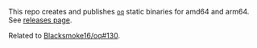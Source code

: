 This repo creates and publishes [`oq`][1] static binaries for amd64 and arm64.
See [releases page][2].

Related to [Blacksmoke16/oq#130][3].

[1]: https://github.com/Blacksmoke16/oq
[2]: https://github.com/anapsix/Blacksmoke16-oq-releases/releases
[3]: https://github.com/Blacksmoke16/oq/pull/130
